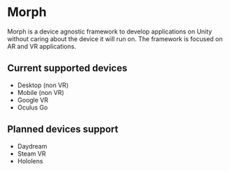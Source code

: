 # Morph
Morph is a device agnostic framework to develop applications on Unity without caring about the device it will run on. The framework is focused on AR and VR applications.

## Current supported devices

- Desktop (non VR)
- Mobile (non VR)
- Google VR
- Oculus Go

## Planned devices support

- Daydream
- Steam VR
- Hololens